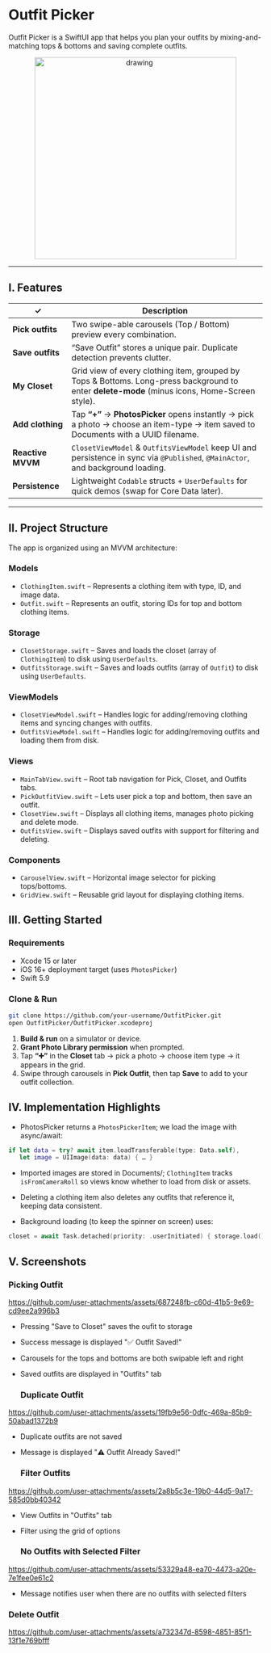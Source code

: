 # Outfit Picker

Outfit Picker is a SwiftUI app that helps you plan your outfits by mixing-and-matching tops & bottoms and saving complete outfits.

<div align="center">
  <img src="https://github.com/user-attachments/assets/bfa9fdc5-5a3f-47a0-b66a-432b6c14d73e" alt="drawing" width="400"/>
</div>

---

## I. Features

| ✓ | Description |
|---|-------------|
| **Pick outfits** | Two swipe-able carousels (Top / Bottom) preview every combination. |
| **Save outfits** | “Save Outfit” stores a unique pair. Duplicate detection prevents clutter. |
| **My Closet** | Grid view of every clothing item, grouped by Tops & Bottoms. Long-press background to enter **delete-mode** (minus icons, Home-Screen style). |
| **Add clothing** | Tap **“+”** → **PhotosPicker** opens instantly → pick a photo → choose an item-type → item saved to Documents with a UUID filename. |
| **Reactive MVVM** | `ClosetViewModel` & `OutfitsViewModel` keep UI and persistence in sync via `@Published`, `@MainActor`, and background loading. |
| **Persistence**  | Lightweight `Codable` structs + `UserDefaults` for quick demos (swap for Core Data later). |

---

## II. Project Structure

The app is organized using an MVVM architecture:

### Models
- `ClothingItem.swift` – Represents a clothing item with type, ID, and image data.
- `Outfit.swift` – Represents an outfit, storing IDs for top and bottom clothing items.

### Storage
- `ClosetStorage.swift` – Saves and loads the closet (array of `ClothingItem`) to disk using `UserDefaults`.
- `OutfitsStorage.swift` – Saves and loads outfits (array of `Outfit`) to disk using `UserDefaults`.

### ViewModels
- `ClosetViewModel.swift` – Handles logic for adding/removing clothing items and syncing changes with outfits.
- `OutfitsViewModel.swift` – Handles logic for adding/removing outfits and loading them from disk.

### Views
- `MainTabView.swift` – Root tab navigation for Pick, Closet, and Outfits tabs.
- `PickOutfitView.swift` – Lets user pick a top and bottom, then save an outfit.
- `ClosetView.swift` – Displays all clothing items, manages photo picking and delete mode.
- `OutfitsView.swift` – Displays saved outfits with support for filtering and deleting.

### Components
- `CarouselView.swift` – Horizontal image selector for picking tops/bottoms.
- `GridView.swift` – Reusable grid layout for displaying clothing items.

## III. Getting Started

### Requirements
- Xcode 15 or later  
- iOS 16+ deployment target (uses `PhotosPicker`)  
- Swift 5.9  

### Clone & Run
```bash
git clone https://github.com/your-username/OutfitPicker.git
open OutfitPicker/OutfitPicker.xcodeproj
```
1. **Build & run** on a simulator or device.
2. **Grant Photo Library permission** when prompted.
3. Tap **“➕”** in the **Closet** tab → pick a photo → choose item type → it appears in the grid.
4. Swipe through carousels in **Pick Outfit**, then tap **Save** to add to your outfit collection.

## IV. Implementation Highlights
- PhotosPicker returns a `PhotosPickerItem`; we load the image with async/await:

```swift
if let data = try? await item.loadTransferable(type: Data.self),
   let image = UIImage(data: data) { … }
```
- Imported images are stored in Documents/; `ClothingItem` tracks `isFromCameraRoll` so views know whether to load from disk or assets.

- Deleting a clothing item also deletes any outfits that reference it, keeping data consistent.

- Background loading (to keep the spinner on screen) uses:
```swift
closet = await Task.detached(priority: .userInitiated) { storage.load() }.value
```

## V. Screenshots

### Picking Outfit

https://github.com/user-attachments/assets/687248fb-c60d-41b5-9e69-cd9ee2a996b3
- Pressing "Save to Closet" saves the oufit to storage
- Success message is displayed "✅ Outfit Saved!"
- Carousels for the tops and bottoms are both swipable left and right
- Saved outfits are displayed in "Outfits" tab

  ### Duplicate Outfit

https://github.com/user-attachments/assets/19fb9e56-0dfc-469a-85b9-50abad1372b9
- Duplicate outfits are not saved
- Message is displayed "⚠️ Outfit Already Saved!"

  ### Filter Outfits

https://github.com/user-attachments/assets/2a8b5c3e-19b0-44d5-9a17-585d0bb40342

- View Outfits in "Outfits" tab
- Filter using the grid of options
  
  ### No Outfits with Selected Filter

https://github.com/user-attachments/assets/53329a48-ea70-4473-a20e-7e1fee0e61c2
- Message notifies user when there are no outfits with selected filters
  
### Delete Outfit

https://github.com/user-attachments/assets/a732347d-8598-4851-85f1-13f1e769bfff  

